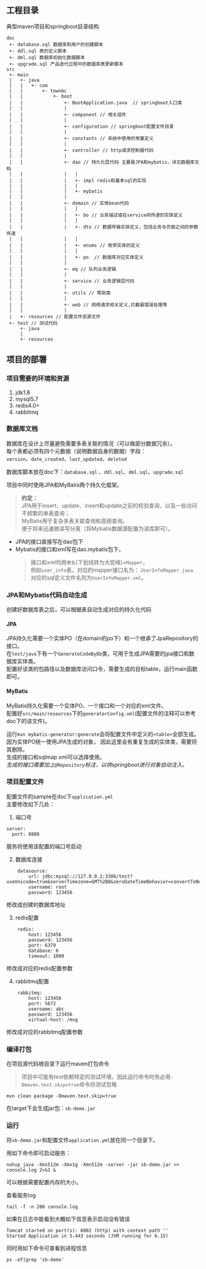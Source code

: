 ## 工程目录
典型maven项目和springboot目录结构  
```
doc
 +- database.sql 数据库和用户的创建脚本
 +- ddl.sql 表的定义脚本
 +- dml.sql 数据库初始化数据脚本
 +- upgrade.sql 产品迭代过程中的数据库表更新脚本
src
 +- main
 |   +- java
 |   |   +- com
 |   |       +- townmc
 |   |           +- boot
 |   |               +- BootApplication.java  // springboot入口类
 |   |               |
 |   |               +- component // 相关组件
 |   |               |
 |   |               +- configuration // springboot配置文件目录
 |   |               |
 |   |               +- constants // 系统中使用的常量定义
 |   |               |
 |   |               +- controller // http请求控制器代码
 |   |               |
 |   |               +- dao // 持久化层代码 主要是JPA和mybatis，详见数据库文档
 |   |               |   |
 |   |               |   +- impl redis和基本sql的实现
 |   |               |   |
 |   |               |   +- mybatis
 |   |               | 
 |   |               +- domain // 实体bean代码
 |   |               |   |
 |   |               |   +- bo // 业务描述或在service间传递的实体定义
 |   |               |   |
 |   |               |   +- dto // 数据传输实体定义，包括业务与页面之间的参数传递
 |   |               |   |
 |   |               |   +- enums // 枚举实体的定义
 |   |               |   |
 |   |               |   +- po  // 数据库对应实体定义
 |   |               |  
 |   |               +- mq // 队列业务逻辑
 |   |               |  
 |   |               +- service // 业务逻辑层代码
 |   |               |
 |   |               +- utils // 帮助类
 |   |               |
 |   |               +- web // 网络请求相关定义,拦截器错误处理等
 |   |               |
 |   +- resources // 配置文件资源文件
 +- test // 测试代码
     +- java
     |
     +- resources
```

## 项目的部署  
### 项目需要的环境和资源  
1. jdk1.8  
2. mysql5.7
3. redis4.0+
4. rabbitmq  

### 数据库文档
数据库在设计上尽量避免需要多表关联的情况（可以做部分数据冗余）。  
每个表都必须有四个元数据（说明数据自身的数据）字段：  
`version`、`date_created`、`last_updated`、`deleted`  

数据库脚本放在doc下：`database.sql` 、`ddl.sql`、`dml.sql`、`upgrade.sql`       

项目中同时使用JPA和MyBatis两个持久化框架。  
> __约定：__  
> JPA用于insert、update、insert和update之前的校验查询，以及一些访问不频繁的单表查询；  
> MyBatis用于复杂多表关联查询和高频查询。      
> 便于将来迅速做读写分离（将Mybatis数据源配置为读库即可）。  

- JPA的接口直接写在dao包下  
- Mybatis的接口和xml写在dao.mybatis包下，  
    > 接口和xml均用`表名`(下划线转为大驼峰)+`Mapper`，  
      例如`user_info`表，对应的mapper接口名为： `UserInfoMapper.java`.  
      对应的sql定义文件名则为`UserInfoMapper.xml`。 

### JPA和Mybatis代码自动生成
创建好数据库表之后，可以根据表自动生成对应的持久化代码
#### JPA
JPA持久化需要一个实体PO（在domain的po下）和一个继承了JpaRepository的接口。  
在`test/java`下有一个`GenerateCodeByDb`类，可用于生成JPA需要的jpa接口和数据库实体类。  
配置好该类的包路径以及数据库访问口令，需要生成的目标table，运行main函数即可。  

#### MyBatis
MyBatis持久化需要一个实体PO、一个接口和一个对应的xml文件。  
配置好`src/main/resources`下的`generatorConfig.xml`(配置文件的注释可以参考doc下的该文件)。  

运行`mvn mybatis-generator:generate`会将配置文件中定义的`<table>`全部生成。因为实体PO统一使用JPA生成的对象，
因此这里会有重复生成的实体类，需要将其删除。  
生成的接口和sqlmap xml可以选择使用。  
_生成的接口需要加上`@Repository`标注，以供springboot进行对象自动注入。_  

### 项目配置文件
配置文件的sample在doc下`application.yml`  
主要修改如下几处：  
1. 端口号   
```
server:
  port: 8888
```
服务将使用该配置的端口号启动  

2. 数据库连接   
```
    datasource:
        url: jdbc:mysql://127.0.0.1:3306/test?useUnicode=true&serverTimezone=GMT%2B8&zeroDateTimeBehavior=convertToNull&allowMultiQueries=true&useSSL=false
        username: root
        password: 123456
```
修改成创建的数据库地址  

3. redis配置  
```
    redis:
        host: 123456
        password: 123456
        port: 6379
        database: 6
        timeout: 1000
```
修改成对应的redis配置参数     

4. rabbitmq配置  
```
    rabbitmq:
        host: 123456
        port: 5672
        username: abc
        password: 123456
        virtual-host: /msg
```
修改成对应的rabbitmq配置参数  

### 编译打包
在项目源代码根目录下运行maven打包命令  

> 项目中可能有test依赖特定的测试环境，因此运行命令时务必用`-Dmaven.test.skip=true`命令将测试忽略

```
mvn clean package -Dmaven.test.skip=true
```

在target下会生成jar包：`sb-demo.jar`   

### 运行  
将`sb-demo.jar`和配置文件`application.yml`放在同一个目录下。   

用如下命令即可启动服务：   
```
nohup java -Xms512m -Xmx1g -Xmn512m -server -jar sb-demo.jar >> console.log 2>&1 &
```
可以根据需要配置内存的大小。  

查看服务log  
```
tail -f -n 200 console.log
```

如果在日志中能看到大概如下信息表示启动没有错误  
```
Tomcat started on port(s): 6002 (http) with context path ''
Started Application in 5.443 seconds (JVM running for 6.15)
```

同时用如下命令可查看到进程信息  
```
ps -ef|grep 'sb-demo'
```
